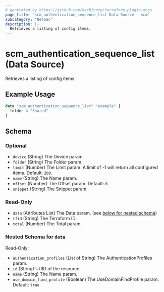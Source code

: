 ```yaml
---
# generated by https://github.com/hashicorp/terraform-plugin-docs
page_title: "scm_authentication_sequence_list Data Source - scm"
subcategory: "NetSec"
description: |-
  Retrieves a listing of config items.
---
```


# scm_authentication_sequence_list (Data Source)

Retrieves a listing of config items.

## Example Usage

```terraform
data "scm_authentication_sequence_list" "example" {
  folder = "Shared"
}
```

<!-- schema generated by tfplugindocs -->
## Schema

### Optional

- `device` (String) The Device param.
- `folder` (String) The Folder param.
- `limit` (Number) The Limit param. A limit of -1 will return all configured items. Default: `200`.
- `name` (String) The Name param.
- `offset` (Number) The Offset param. Default: `0`.
- `snippet` (String) The Snippet param.

### Read-Only

- `data` (Attributes List) The Data param. (see [below for nested schema](#nestedatt--data))
- `tfid` (String) The Terraform ID.
- `total` (Number) The Total param.

<a id="nestedatt--data"></a>
### Nested Schema for `data`

Read-Only:

- `authentication_profiles` (List of String) The AuthenticationProfiles param.
- `id` (String) UUID of the resource.
- `name` (String) The Name param.
- `use_domain_find_profile` (Boolean) The UseDomainFindProfile param. Default: `true`.
